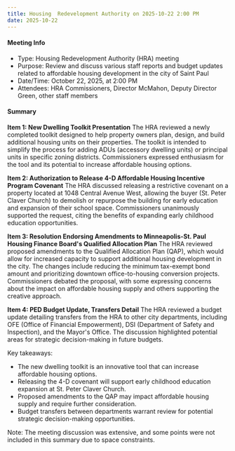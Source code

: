 ```yaml
---
title: Housing  Redevelopment Authority on 2025-10-22 2:00 PM
date: 2025-10-22
---
```

#### Meeting Info
* Type: Housing Redevelopment Authority (HRA) meeting
* Purpose: Review and discuss various staff reports and budget updates related to affordable housing development in the city of Saint Paul
* Date/Time: October 22, 2025, at 2:00 PM
* Attendees: HRA Commissioners, Director McMahon, Deputy Director Green, other staff members

#### Summary

**Item 1: New Dwelling Toolkit Presentation**
The HRA reviewed a newly completed toolkit designed to help property owners plan, design, and build additional housing units on their properties. The toolkit is intended to simplify the process for adding ADUs (accessory dwelling units) or principal units in specific zoning districts. Commissioners expressed enthusiasm for the tool and its potential to increase affordable housing options.

**Item 2: Authorization to Release 4-D Affordable Housing Incentive Program Covenant**
The HRA discussed releasing a restrictive covenant on a property located at 1048 Central Avenue West, allowing the buyer (St. Peter Claver Church) to demolish or repurpose the building for early education and expansion of their school space. Commissioners unanimously supported the request, citing the benefits of expanding early childhood education opportunities.

**Item 3: Resolution Endorsing Amendments to Minneapolis-St. Paul Housing Finance Board's Qualified Allocation Plan**
The HRA reviewed proposed amendments to the Qualified Allocation Plan (QAP), which would allow for increased capacity to support additional housing development in the city. The changes include reducing the minimum tax-exempt bond amount and prioritizing downtown office-to-housing conversion projects. Commissioners debated the proposal, with some expressing concerns about the impact on affordable housing supply and others supporting the creative approach.

**Item 4: PED Budget Update, Transfers Detail**
The HRA reviewed a budget update detailing transfers from the HRA to other city departments, including OFE (Office of Financial Empowerment), DSI (Department of Safety and Inspection), and the Mayor's Office. The discussion highlighted potential areas for strategic decision-making in future budgets.

Key takeaways:

* The new dwelling toolkit is an innovative tool that can increase affordable housing options.
* Releasing the 4-D covenant will support early childhood education expansion at St. Peter Claver Church.
* Proposed amendments to the QAP may impact affordable housing supply and require further consideration.
* Budget transfers between departments warrant review for potential strategic decision-making opportunities.

Note: The meeting discussion was extensive, and some points were not included in this summary due to space constraints.


